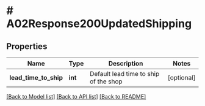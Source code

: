 # # A02Response200UpdatedShipping

## Properties

Name | Type | Description | Notes
------------ | ------------- | ------------- | -------------
**lead_time_to_ship** | **int** | Default lead time to ship of the shop | [optional]

[[Back to Model list]](../../README.md#models) [[Back to API list]](../../README.md#endpoints) [[Back to README]](../../README.md)

